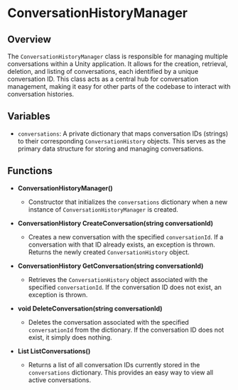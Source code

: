 # ConversationHistoryManager

## Overview
The `ConversationHistoryManager` class is responsible for managing multiple conversations within a Unity application. It allows for the creation, retrieval, deletion, and listing of conversations, each identified by a unique conversation ID. This class acts as a central hub for conversation management, making it easy for other parts of the codebase to interact with conversation histories.

## Variables
- `conversations`: A private dictionary that maps conversation IDs (strings) to their corresponding `ConversationHistory` objects. This serves as the primary data structure for storing and managing conversations.

## Functions
- **ConversationHistoryManager()**
  - Constructor that initializes the `conversations` dictionary when a new instance of `ConversationHistoryManager` is created.

- **ConversationHistory CreateConversation(string conversationId)**
  - Creates a new conversation with the specified `conversationId`. If a conversation with that ID already exists, an exception is thrown. Returns the newly created `ConversationHistory` object.

- **ConversationHistory GetConversation(string conversationId)**
  - Retrieves the `ConversationHistory` object associated with the specified `conversationId`. If the conversation ID does not exist, an exception is thrown.

- **void DeleteConversation(string conversationId)**
  - Deletes the conversation associated with the specified `conversationId` from the dictionary. If the conversation ID does not exist, it simply does nothing.

- **List<string> ListConversations()**
  - Returns a list of all conversation IDs currently stored in the `conversations` dictionary. This provides an easy way to view all active conversations.